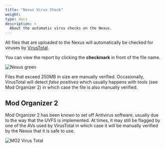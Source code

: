 ```yaml
---
title: "Nexus Virus Check"
weight:
type: docs
description: >
  About the automatic virus checks on the Nexus.
---
```


All files that are uploaded to the Nexus will automatically be checked for viruses by [VirusTotal](https://www.virustotal.com/gui/home/upload).

You can view the report by clicking the **checkmark** in front of the file name.

![Nexus green](/Pictures/skyforge/knowledge-base/nexus-virus-check-green.png)

Files that exceed 250MB in size are manually verified. Occasionally, VirusTotal will detect *false positives* which usually happens with tools (see Mod Organizer 2) in which case the file is also manually verified.

## Mod Organizer 2

Mod Organizer 2 has been known to set off Antivirus software, usually due to the way that the UVFS is implemented. At times, it may still be flagged by one of the AVs used by VirusTotal in which case it will be manually verified by the Nexus that it is safe to use.

![MO2 Virus Total](/Pictures/skyforge/knowledge-base/mo2-virus-total.png)